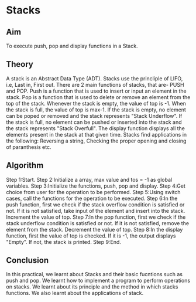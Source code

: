 # Stacks
## Aim
To execute push, pop and display functions in a Stack.
## Theory
A stack is an Abstract Data Type (ADT). Stacks use the princliple of LIFO, i.e, Last in, First out. There are 2 main functions of stacks, that are- PUSH and POP. Push is a function that is used to insert or input an element in the stack. Pop is a function that is used to delete or remove an element from the top of the stack. Whenever the stack is empty, the value of top is -1. When the stack is full, the value of top is max-1. If the stack is empty, no element can be poped or removed and the stack represents "Stack Underflow". If the stack is full, no element can be pushed or inserted into the stack and the stack represents "Stack Overfull". The display function displays all the elements present in the stack at that given time. Stacks find applications in the following: Reversing a string, Checking the proper opening and closing of paranthesis etc. 
## Algorithm
Step 1:Start. 
Step 2:Initialize a array, max value and tos = -1 as global variables. 
Step 3:Initialize the functions, push, pop and display. 
Step 4:Get choice from user for the operation to be performed. 
Step 5:Using switch cases, call the functions for the operation to be executed. 
Step 6:In the push function, first we check if the stack overflow condition is satisfied or not. If it is not satisfied, take input of the element and insert into the stack. Increment the value of top. 
Step 7:In the pop function, first we check if the stack underflow condition is satisfied or not. If it is not satisfied, remove the element from the stack. Decrement the value of top. 
Step 8:In the display function, first the value of top is checked. If it is -1, the output displays "Empty". If not, the stack is printed. 
Step 9:End. 
## Conclusion
In this practical, we learnt about Stacks and their basic fucntions such as push and pop. We learnt how to implement a program to perform operations on stacks. We learnt about its principle and the method in which stacks functions. We also learnt about the applications of stack.
